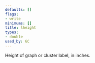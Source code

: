 ```yaml
---
defaults: []
flags:
- write
minimums: []
title: lheight
types:
- double
used_by: GC
---
```

Height of graph or cluster label, in inches.
